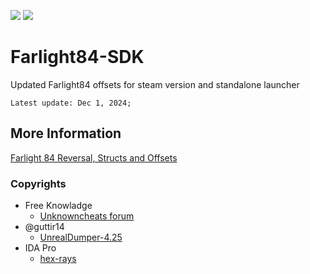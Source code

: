 ![](https://img.shields.io/github/stars/Fer3on07/Farlight84-SDK)
![](https://img.shields.io/github/forks/Fer3on07/Farlight84-SDK)

# Farlight84-SDK
Updated Farlight84 offsets for steam version and standalone launcher

```Latest update: Dec 1, 2024;```

## More Information
[Farlight 84 Reversal, Structs and Offsets](https://www.unknowncheats.me/forum/farlight-84-a/580566-farlight-84-reversal-structs-offsets.html)

### Copyrights
- Free Knowladge
  - [Unknowncheats forum](https://www.unknowncheats.me)
- @guttir14
  - [UnrealDumper-4.25](https://github.com/guttir14/UnrealDumper-4.25)
- IDA Pro
  - [hex-rays](https://hex-rays.com/ida-pro/)
